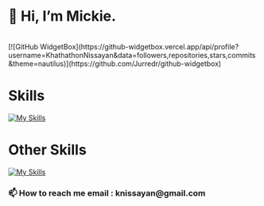 <h1>👋 Hi, I’m Mickie.</h1>
<br>
[![GitHub WidgetBox](https://github-widgetbox.vercel.app/api/profile?username=KhathathonNissayan&data=followers,repositories,stars,commits&theme=nautilus)](https://github.com/Jurredr/github-widgetbox)

<h1>Skills</h1>

[![My Skills](https://skillicons.dev/icons?i=html,css,js,bootstrap,tailwind,vue,git,github)](https://skillicons.dev)


<h1>Other Skills</h1>

[![My Skills](https://skillicons.dev/icons?i=figma,ps,ai,pr,ae,blender)](https://skillicons.dev)

<h3>📫 How to reach me email : knissayan@gmail.com </h3>
